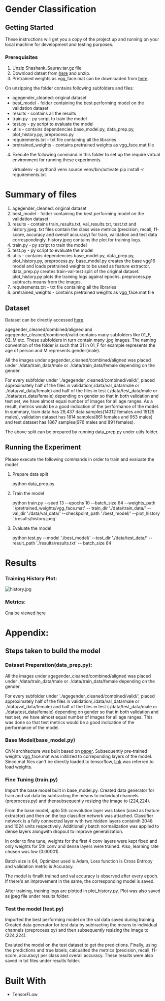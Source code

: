 # Gender Classification 

## Getting Started

These instructions will get you a copy of the project up and running on your local machine for development and testing purposes. 

### Prerequisites

1. Unzip Shashank_Saurav.tar.gz file
2. Download datset from [here](https://s3.amazonaws.com/matroid-web/datasets/agegender_cleaned.tar.gz.) and unzip.
3. Pretrained weights as vgg_face.mat can be downloaded from [here](http://www.robots.ox.ac.uk/~vgg/software/vgg_face/).

 On unzipping the folder contains following subfolders and files:
 - agegender_cleaned: original dataset
 - best_model - folder containing the best performing model on the validation dataset
 - results - contains all the results
 - train.py - py script to train the model
 - test.py - py script to evaluate the model
 - utils - contains dependencies base_model.py, data_prep.py, plot_history.py, preprocess.py
 - requirements.txt - txt file containing all the libraries
 - pretrained_weights - contains pretrained weights as vgg_face.mat file

 
 
4. Execute the following command in this folder to set up the require virtual environment for running these experiments.
    
    virtualenv -p python3 venv
    source venv/bin/activate
    pip install -r requirements.txt


# Summary of files

1. agegender_cleaned: original dataset
2. best_model - folder containing the best performing model on the validation dataset
3. results - contains train_results.txt, val_results.txt, test.txt and history.jpeg. txt files contain the class wise metrics (precision, recall, f1-score, accuracy and overall accuracy) for train, validation and test data correspondingly. history.jpeg contains the plot for training logs.
4. train.py - py script to train the model
5. test.py - py script to evaluate the model
6. utils - contains dependencies base_model.py, data_prep.py, plot_history.py, preprocess.py. base_model.py creates the base vgg16 model and loads pretrained weights to be used as feature extractor. data_prep.py creates train-val-test split of the original dataset. plot_history.py plots the training logs against epochs. preprocess.py subtracts means from the images.
7. requirements.txt - txt file containing all the libraries
8. pretrained_weights - contains pretrained weights as vgg_face.mat file

## Dataset

Dataset can be directly accessed [here](https://s3.amazonaws.com/matroid-web/datasets/agegender_cleaned.tar.gz.). 

agegender_cleaned/combined/aligned and agegender_cleaned/combined/valid contains many subfolders like 01_F, 02_M etc. These subfolders in turn contain many .jpg images. The naming convention of the folder is such that 01 in 01_F for example represents the age of person and M represents gender(male). 

All the images under agegender_cleaned/combined/aligned was placed under ./data/train_data/male or ./data/train_data/female depending on the gender. 

For every subfolder under './agegender_cleaned/combined/valid/', placed approximately half of the files in validation(./data/val_data/male or ./data/val_data/female) and half of the files in test (./data/test_data/male or ./data/test_data/female) depending on gender so that in both validation and test set, we have almost equal number of images for all age ranges. As a result, metrics would be a good indication of the performance of the model. In summary, train data has 29,437 data samples(14312 females and 15125 males), validation dataset has 1814 samples(861 females and 953 males) and test dataset has 1867 samples(976 males and 891 females).

The above split can be prepared by running data_prep.py under utils folder.

## Running the Experiment

Please execute the following commands in order to train and evaluate the model

1. Prepare data split
    
    python data_prep.py
    
    
2. Train the model 

    python train.py --seed 13 --epochs 10 --batch_size 64 --weights_path './pretrained_weights/vgg_face.mat' --       train_dir './data/train_data/' --val_dir './data/val_data/' --checkpoint_path './best_model/' --plot_history       './results/history.jpeg'
    

3. Evaluate the model 

    python test.py --model './best_model/' --test_dir './data/test_data/' --result_path './results/results.txt' --     batch_size 64

# Results

### Training History Plot:

![history.jpg](/results/history.jpg)

### Metrics:

Cna be viewed [here](/results/)


# Appendix:

## Steps taken to build the model

### Dataset Preparation(data_prep.py):

All the images under agegender_cleaned/combined/aligned was placed under ./data/train_data/male or ./data/train_data/female depending on the gender. 

For every subfolder under './agegender_cleaned/combined/valid/', placed approximately half of the files in validation(./data/val_data/male or ./data/val_data/female) and half of the files in test (./data/test_data/male or ./data/test_data/female) depending on gender so that in both validation and test set, we have almost equal number of images for all age ranges. This was done so that test metrics would be a good indication of the performance of the model.

### Base Model(base_model.py)

CNN architecture was built based on [paper](http://www.robots.ox.ac.uk/~vgg/publications/2015/Parkhi15/parkhi15.pdf). Subsequently pre-trained weights vgg_face.mat was initilized to correponding layers of the model. Since mat files can't be directly loaded to tensorflow, [link](https://sefiks.com/2019/07/15/how-to-convert-matlab-models-to-keras/) was referred to load weights.

### Fine Tuning (train.py)

Import the base model built in base_model.py. Created data generator for train and val data by subtracting the means to individual channels (preprocess.py) and thensubsequently resizing the image to (224,224). 

From the base model, upto 5th convolution layer was taken (used as feature extractor) and then on the top classifier network was attached. Classifier network is a fully connected layer with two hidden layers containih 2048 and 1024 units respectively. Additionally batch normalization was applied to dense layers alongwith dropout to improve generalization. 

In order to fine tune, weights for the first 4 conv layers were kept fixed and only weights for 5th conv and dense layers were trained. Also, learning rate chosen was low (0.00001).

Batch size is 64, Optimizer used is Adam, Loss function is Cross Entropy and validation metric is Accuracy.

The model is finallt trained and val accuracy is observed after every epoch. If there's an improvement in the same, the corresponding model is saved.

After training, training logs are plotted in plot_history.py. Plot was also saved as jpeg file under results folder.

### Test the model (test.py)

Imported the best performing model on the val data saved during training. Created data generator for test data by subtracting the means to individual channels (preprocess.py) and then subsequently resizing the image to (224,224). 

Evaluted the model on the test dataset to get the predictions. Finally, using the predictions and true labels, calcualted the metrics (precision, recall, f1-score, accuracy) per class and overall accuracy. These results were also saved in txt files under results folder.

# Built With

- TensorFLow
